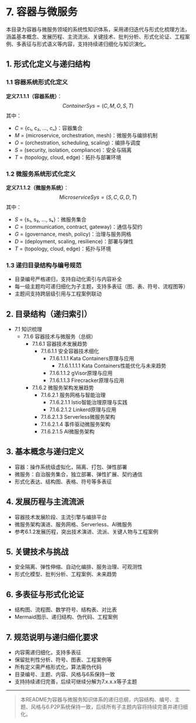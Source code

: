 # 7. 容器与微服务

本目录为容器与微服务领域的系统性知识体系，采用递归迭代与形式化梳理方法，涵盖基本概念、发展历程、主流流派、关键技术、批判分析、形式化论证、工程案例、多表征与形式语义等内容，支持持续递归细化与知识演化。

## 1. 形式化定义与递归结构

### 1.1 容器系统形式化定义

**定义7.1.1.1（容器系统）**：
$$
ContainerSys = (C, M, O, S, T)
$$
其中：

- $C$ = {c₁, c₂, ..., cₙ}：容器集合
- $M$ = (microservice, orchestration, mesh)：微服务与编排机制
- $O$ = (orchestration, scheduling, scaling)：编排与调度
- $S$ = (security, isolation, compliance)：安全与隔离
- $T$ = (topology, cloud, edge)：拓扑与部署环境

### 1.2 微服务系统形式化定义

**定义7.1.1.2（微服务系统）**：
$$
MicroserviceSys = (S, C, G, D, T)
$$
其中：

- $S$ = {s₁, s₂, ..., sₖ}：微服务集合
- $C$ = (communication, contract, gateway)：通信与契约
- $G$ = (governance, mesh, policy)：治理与服务网格
- $D$ = (deployment, scaling, resilience)：部署与弹性
- $T$ = (topology, cloud, edge)：拓扑与环境

### 1.3 递归目录结构与编号规范

- 目录编号严格递归，支持自动化索引与内容补全
- 每一级主题均可递归细化为子主题，支持多表征（图、表、符号、流程图等）
- 主题间支持跨层级引用与工程案例联动

## 2. 目录结构（递归索引）

- 7.1 知识梳理
  - 7.1.6 容器技术与微服务（总纲）
    - 7.1.6.1 容器技术发展趋势
      - 7.1.6.1.1 安全容器技术细化
        - 7.1.6.1.1.1 Kata Containers原理与应用
          - 7.1.6.1.1.1.1 Kata Containers性能优化与未来趋势
        - 7.1.6.1.1.2 gVisor原理与应用
        - 7.1.6.1.1.3 Firecracker原理与应用
    - 7.1.6.2 微服务架构发展趋势
      - 7.1.6.2.1 服务网格与智能治理
        - 7.1.6.2.1.1 Istio智能治理原理与实践
        - 7.1.6.2.1.2 Linkerd原理与应用
      - 7.1.6.2.1.3 Serverless微服务架构
      - 7.1.6.2.1.4 事件驱动微服务架构
      - 7.1.6.2.1.5 AI微服务架构

## 3. 基本概念与递归定义

- 容器：操作系统级虚拟化，隔离、打包、弹性部署
- 微服务：自治服务集合，独立部署、弹性扩展、契约通信
- 形式化表达、结构图、表格、符号等多表征

## 4. 发展历程与主流流派

- 容器技术发展阶段、主流引擎与编排平台
- 微服务架构演进、服务网格、Serverless、AI微服务
- 参考6.1.2发展历程，突出技术演进、流派、关键人物与工程案例

## 5. 关键技术与挑战

- 安全隔离、弹性伸缩、自动化编排、服务治理、可观测性
- 形式化模型、批判分析、工程案例、未来趋势

## 6. 多表征与形式化论证

- 结构图、流程图、数学符号、结构表、对比表
- Mermaid图示、递归结构、伪代码、工程案例

## 7. 规范说明与递归细化要求

- 内容需递归细化，支持多表征
- 保留批判性分析、符号、图表、工程案例等
- 所有定义需严格形式化，算法需伪代码
- 目录编号、主题、内容、风格与6系保持一致
- 支持持续递归完善，后续可继续分解为7.x.x.x等子主题

---
> 本README为容器与微服务知识体系的递归总纲，内容结构、编号、主题、风格与6.P2P系统保持一致，后续所有子主题内容将持续完善并递归细化。
